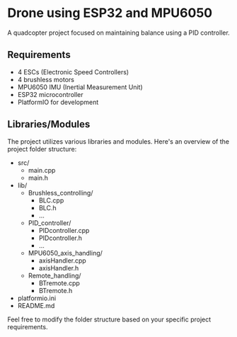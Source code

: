 # Drone using ESP32 and MPU6050

A quadcopter project focused on maintaining balance using a PID controller.

## Requirements

- 4 ESCs (Electronic Speed Controllers)
- 4 brushless motors
- MPU6050 IMU (Inertial Measurement Unit)
- ESP32 microcontroller
- PlatformIO for development

## Libraries/Modules

The project utilizes various libraries and modules. Here's an overview of the project folder structure:

- src/
  - main.cpp
  - main.h
- lib/
  - Brushless_controlling/
    - BLC.cpp
    - BLC.h
    - ...
  - PID_controller/
    - PIDcontroller.cpp
    - PIDcontroller.h
    - ...
  - MPU6050_axis_handling/
    - axisHandler.cpp
    - axisHandler.h
  - Remote_handling/
    - BTremote.cpp
    - BTremote.h
- platformio.ini
- README.md

Feel free to modify the folder structure based on your specific project requirements.